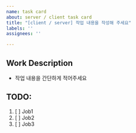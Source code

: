 ```yaml
---
name: task card
about: server / client task card
title: "[client / server] 작업 내용을 작성해 주세요"
labels: ''
assignees: ''

---
```


## Work Description
- 작업 내용을 간단하게 적어주세요

## TODO:
1. [ ] Job1
2. [ ] Job2
3. [ ] Job3
